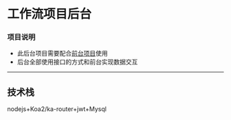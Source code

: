 # 工作流项目后台
### 项目说明
- 此后台项目需要配合[前台项目](https://github.com/woniu3821/fuck)使用
- 后台全部使用接口的方式和前台实现数据交互
---
## 技术栈
nodejs+Koa2/ka-router+jwt+Mysql
